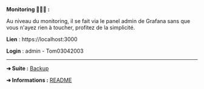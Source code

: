 **Monitoring 👨🏼‍💻 :**

Au niveau du monitoring, il se fait via le panel admin de Grafana sans que vous n'ayez rien à toucher, profitez de la simplicité.

**Lien** : https://localhost:3000

**Login** : admin - Tom03042003

---

**➔ Suite :** [Backup](https://github.com/HyouKash/spacecrypto.me/blob/main/Documentation/Backup.md)

**➔ Informations :** [README](https://github.com/HyouKash/spacecrypto.me/blob/main/README.md)
